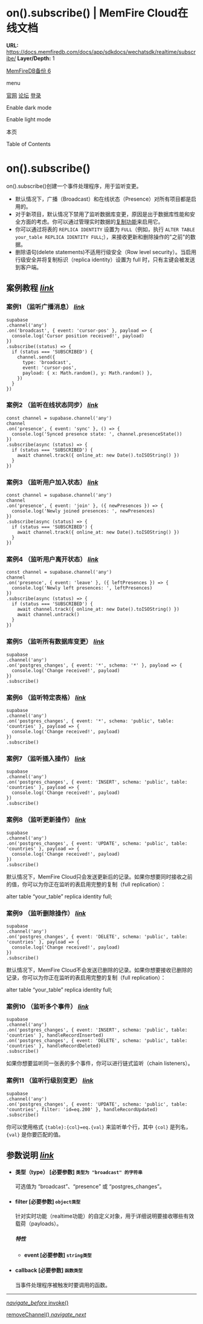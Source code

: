 # on().subscribe() | MemFire Cloud在线文档

**URL:** https://docs.memfiredb.com/docs/app/sdkdocs/wechatsdk/realtime/subscribe/
**Layer/Depth:** 1

[MemFireDB备份 6](/)

menu

[官网](https://memfiredb.com/)
[论坛](https://community.memfiredb.com/)
[登录](https://cloud.memfiredb.com/auth/login)

Enable dark mode

Enable light mode

本页

Table of Contents

# on().subscribe()

on().subscribe()创建一个事件处理程序，用于监听变更。

* 默认情况下，广播（Broadcast）和在线状态（Presence）对所有项目都是启用的。
* 对于新项目，默认情况下禁用了监听数据库变更，原因是出于数据库性能和安全方面的考虑。你可以通过管理实时数据的[复制功能](/docs/app/development_guide/api/api/#managing-realtime)来启用它。
* 你可以通过将表的 `REPLICA IDENTITY` 设置为 `FULL`（例如，执行 `ALTER TABLE your_table REPLICA IDENTITY FULL`;），来接收更新和删除操作的"之前"的数据。
* 删除语句(delete statements)不适用行级安全（Row level security）。当启用行级安全并将复制标识（replica identity）设置为 full 时，只有主键会被发送到客户端。

## 案例教程 [*link*](#%e6%a1%88%e4%be%8b%e6%95%99%e7%a8%8b)

### 案例1 （监听广播消息） [*link*](#%e6%a1%88%e4%be%8b1-%e7%9b%91%e5%90%ac%e5%b9%bf%e6%92%ad%e6%b6%88%e6%81%af)

```
supabase
.channel('any')
.on('broadcast', { event: 'cursor-pos' }, payload => {
  console.log('Cursor position received!', payload)
})
.subscribe((status) => {
  if (status === 'SUBSCRIBED') {
    channel.send({
      type: 'broadcast',
      event: 'cursor-pos',
      payload: { x: Math.random(), y: Math.random() },
    })
  }
})
```

### 案例2 （监听在线状态同步） [*link*](#%e6%a1%88%e4%be%8b2-%e7%9b%91%e5%90%ac%e5%9c%a8%e7%ba%bf%e7%8a%b6%e6%80%81%e5%90%8c%e6%ad%a5)

```
const channel = supabase.channel('any')
channel
.on('presence', { event: 'sync' }, () => {
  console.log('Synced presence state: ', channel.presenceState())
})
.subscribe(async (status) => {
  if (status === 'SUBSCRIBED') {
    await channel.track({ online_at: new Date().toISOString() })
  }
})
```

### 案例3 （监听用户加入状态） [*link*](#%e6%a1%88%e4%be%8b3-%e7%9b%91%e5%90%ac%e7%94%a8%e6%88%b7%e5%8a%a0%e5%85%a5%e7%8a%b6%e6%80%81)

```
const channel = supabase.channel('any')
channel
.on('presence', { event: 'join' }, ({ newPresences }) => {
  console.log('Newly joined presences: ', newPresences)
})
.subscribe(async (status) => {
  if (status === 'SUBSCRIBED') {
    await channel.track({ online_at: new Date().toISOString() })
  }
})
```

### 案例4 （监听用户离开状态） [*link*](#%e6%a1%88%e4%be%8b4-%e7%9b%91%e5%90%ac%e7%94%a8%e6%88%b7%e7%a6%bb%e5%bc%80%e7%8a%b6%e6%80%81)

```
const channel = supabase.channel('any')
channel
.on('presence', { event: 'leave' }, ({ leftPresences }) => {
  console.log('Newly left presences: ', leftPresences)
})
.subscribe(async (status) => {
  if (status === 'SUBSCRIBED') {
    await channel.track({ online_at: new Date().toISOString() })
    await channel.untrack()
  }
})
```

### 案例5 （监听所有数据库变更） [*link*](#%e6%a1%88%e4%be%8b5-%e7%9b%91%e5%90%ac%e6%89%80%e6%9c%89%e6%95%b0%e6%8d%ae%e5%ba%93%e5%8f%98%e6%9b%b4)

```
supabase
.channel('any')
.on('postgres_changes', { event: '*', schema: '*' }, payload => {
  console.log('Change received!', payload)
})
.subscribe()
```

### 案例6 （监听特定表格） [*link*](#%e6%a1%88%e4%be%8b6-%e7%9b%91%e5%90%ac%e7%89%b9%e5%ae%9a%e8%a1%a8%e6%a0%bc)

```
supabase
.channel('any')
.on('postgres_changes', { event: '*', schema: 'public', table: 'countries' }, payload => {
  console.log('Change received!', payload)
})
.subscribe()
```

### 案例7 （监听插入操作） [*link*](#%e6%a1%88%e4%be%8b7-%e7%9b%91%e5%90%ac%e6%8f%92%e5%85%a5%e6%93%8d%e4%bd%9c)

```
supabase
.channel('any')
.on('postgres_changes', { event: 'INSERT', schema: 'public', table: 'countries' }, payload => {
  console.log('Change received!', payload)
})
.subscribe()
```

### 案例8 （监听更新操作） [*link*](#%e6%a1%88%e4%be%8b8-%e7%9b%91%e5%90%ac%e6%9b%b4%e6%96%b0%e6%93%8d%e4%bd%9c)

```
supabase
.channel('any')
.on('postgres_changes', { event: 'UPDATE', schema: 'public', table: 'countries' }, payload => {
  console.log('Change received!', payload)
})
.subscribe()
```

默认情况下，MemFire Cloud只会发送更新后的记录。如果你想要同时接收之前的值，你可以为你正在监听的表启用完整的复制（full replication）：

alter table “your\_table” replica identity full;

### 案例9 （监听删除操作） [*link*](#%e6%a1%88%e4%be%8b9-%e7%9b%91%e5%90%ac%e5%88%a0%e9%99%a4%e6%93%8d%e4%bd%9c)

```
supabase
.channel('any')
.on('postgres_changes', { event: 'DELETE', schema: 'public', table: 'countries' }, payload => {
  console.log('Change received!', payload)
})
.subscribe()
```

默认情况下，MemFire Cloud不会发送已删除的记录。如果你想要接收已删除的记录，你可以为你正在监听的表启用完整的复制（full replication）：

alter table “your\_table” replica identity full;

### 案例10 （监听多个事件） [*link*](#%e6%a1%88%e4%be%8b10-%e7%9b%91%e5%90%ac%e5%a4%9a%e4%b8%aa%e4%ba%8b%e4%bb%b6)

```
supabase
.channel('any')
.on('postgres_changes', { event: 'INSERT', schema: 'public', table: 'countries' }, handleRecordInserted)
.on('postgres_changes', { event: 'DELETE', schema: 'public', table: 'countries' }, handleRecordDeleted)
.subscribe()
```

如果你想要监听同一张表的多个事件，你可以进行链式监听（chain listeners）。

### 案例11 （监听行级别变更） [*link*](#%e6%a1%88%e4%be%8b11-%e7%9b%91%e5%90%ac%e8%a1%8c%e7%ba%a7%e5%88%ab%e5%8f%98%e6%9b%b4)

```
supabase
.channel('any')
.on('postgres_changes', { event: 'UPDATE', schema: 'public', table: 'countries', filter: 'id=eq.200' }, handleRecordUpdated)
.subscribe()
```

你可以使用格式 `{table}:{col}=eq.{val}` 来监听单个行，其中 `{col}` 是列名，`{val}` 是你要匹配的值。

## 参数说明 [*link*](#%e5%8f%82%e6%95%b0%e8%af%b4%e6%98%8e)

* #### 类型（type） [必要参数] `类型为 "broadcast" 的字符串`

  可选值为 “broadcast”、“presence” 或 “postgres\_changes”。
* #### filter [必要参数] `object类型`

  针对实时功能（realtime功能）的自定义对象，用于详细说明要接收哪些有效载荷（payloads）。

  ##### 特性

  + #### event [必要参数] `string类型`
* #### callback [必要参数] `函数类型`

  当事件处理程序被触发时要调用的函数。

---

[*navigate\_before* invoke()](/docs/app/sdkdocs/wechatsdk/function/invoke/)

[removeChannel() *navigate\_next*](/docs/app/sdkdocs/wechatsdk/realtime/removechannel/)